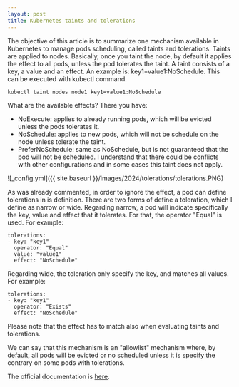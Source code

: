 ```yaml
---
layout: post
title: Kubernetes taints and tolerations
---
```

The objective of this article is to summarize one mechanism available in Kubernetes to manage pods scheduling, called taints and tolerations.
Taints are applied to nodes. Basically, once you taint the node, by default it applies the effect to all pods, unless the pod tolerates the taint.
A taint consists of a key, a value and an effect. An example is: key1=value1:NoSchedule. This can be executed with kubectl command.
```
kubectl taint nodes node1 key1=value1:NoSchedule
```

What are the available effects? There you have:
- NoExecute: applies to already running pods, which will be evicted unless the pods tolerates it.
- NoSchedule: applies to new pods, which will not be schedule on the node unless tolerate the taint.
- PreferNoSchedule: same as NoSchedule, but is not guaranteed that the pod will not be scheduled. I understand that there could be conflicts with other configurations and in some cases this taint does not apply.

![_config.yml]({{ site.baseurl }}/images/2024/tolerations/tolerations.PNG)

As was already commented, in order to ignore the effect, a pod can define tolerations in is definition. There are two forms of define a toleration, which I define as narrow or wide.
Regarding narrow, a pod will indicate specifically the key, value and effect that it tolerates. For that, the operator "Equal" is used. For example:

```
tolerations:
- key: "key1"
  operator: "Equal"
  value: "value1"
  effect: "NoSchedule"
```
Regarding wide, the toleration only specify the key, and matches all values. For example:
```
tolerations:
- key: "key1"
  operator: "Exists"
  effect: "NoSchedule"
```
Please note that the effect has to match also when evaluating taints and tolerations.

We can say that this mechanism is an "allowlist" mechanism where, by default, all pods will be evicted or no scheduled unless it is specify the contrary on some pods with tolerations.

The official documentation is [here](https://kubernetes.io/docs/concepts/scheduling-eviction/taint-and-toleration/).
